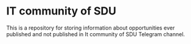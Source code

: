 # IT community of SDU

This is a repository for storing information about opportunities ever published and not published in It community of SDU Telegram channel.
